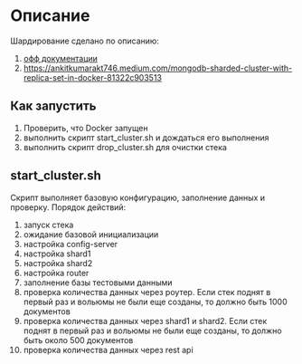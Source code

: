 # Описание

Шардирование сделано по описанию:
1. [офф документации](https://www.mongodb.com/docs/manual/tutorial/deploy-shard-cluster/#overview)
2. https://ankitkumarakt746.medium.com/mongodb-sharded-cluster-with-replica-set-in-docker-81322c903513


## Как запустить
1. Проверить, что Docker запущен
2. выполнить скрипт start_cluster.sh и дождаться его выполнения
3. выполнить скрипт drop_cluster.sh для очистки стека

## start_cluster.sh
Скрипт выполняет базовую конфигурацию, заполнение данных и проверку.
Порядок действий:
1) запуск стека
2) ожидание базовой инициализации
3) настройка config-server
4) настройка shard1
5) настройка shard2
6) настройка router
7) заполнение базы тестовыми данными
8) проверка количества данных через роутер.
Если стек поднят в первый раз и вольюмы не были еще созданы, то должно быть 1000 документов
9) проверка количества данных через shard1 и shard2. 
Если стек поднят в первый раз и вольюмы не были еще созданы, то должно быть около 500 документов
10) проверка количества данных через rest api